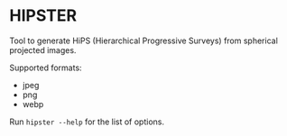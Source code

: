 
HIPSTER
=======

Tool to generate HiPS (Hierarchical Progressive Surveys) from spherical
projected images.

Supported formats:

- jpeg
- png
- webp

Run `hipster --help` for the list of options.
